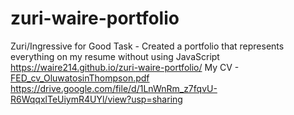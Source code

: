 # zuri-waire-portfolio
Zuri/Ingressive for Good
Task - Created a portfolio that represents everything on my resume without using JavaScript
https://waire214.github.io/zuri-waire-portfolio/
My CV - [FED_cv_OluwatosinThompson.pdf](https://github.com/Waire214/zuri-waire-portfolio/files/6321464/FED_cv_OluwatosinThompson.pdf)
https://drive.google.com/file/d/1LnWnRm_z7fqvU-R6WqqxlTeUiymR4UYl/view?usp=sharing

